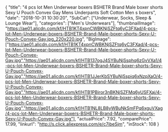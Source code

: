 {
	"title": "4 pcs lot Men Underwear boxers BSHETR Brand Male boxer shorts Sexy U Pouch Convex Gay Mens Underpants Soft Cotton Men s boxers",
	"date": "2018-10-31 10:30:20",
	"SubCat": ["Underwear, Socks, Sleep & Lounge Wear"],
	"categories": ["Men's Underwears"],
	"thumbnailImage": "https://ae01.alicdn.com/kf/HTB1KT4xpnCWBKNjSZFtq6yC3FXad/4-pcs-lot-Men-Underwear-boxers-BSHETR-Brand-Male-boxer-shorts-Sexy-U-Pouch-Convex-Gay.jpg_220x220.jpg",
	"BigImage": ["https://ae01.alicdn.com/kf/HTB1KT4xpnCWBKNjSZFtq6yC3FXad/4-pcs-lot-Men-Underwear-boxers-BSHETR-Brand-Male-boxer-shorts-Sexy-U-Pouch-Convex-Gay.jpg","https://ae01.alicdn.com/kf/HTB137ogJ4SYBuNjSsphq6zGvVXa1/4-pcs-lot-Men-Underwear-boxers-BSHETR-Brand-Male-boxer-shorts-Sexy-U-Pouch-Convex-Gay.jpg","https://ae01.alicdn.com/kf/HTB1JJerKbSYBuNjSspiq6xNzpXaO/4-pcs-lot-Men-Underwear-boxers-BSHETR-Brand-Male-boxer-shorts-Sexy-U-Pouch-Convex-Gay.jpg","https://ae01.alicdn.com/kf/HTB1PBiror3nBKNjSZFMq6yUSFXaj/4-pcs-lot-Men-Underwear-boxers-BSHETR-Brand-Male-boxer-shorts-Sexy-U-Pouch-Convex-Gay.jpg","https://ae01.alicdn.com/kf/HTB1NL8LB8yWBuNkSmFPq6xguVXag/4-pcs-lot-Men-Underwear-boxers-BSHETR-Brand-Male-boxer-shorts-Sexy-U-Pouch-Convex-Gay.jpg"],
	"actualPrice": 7.92,
	"comparePrice": 17.99,
	"linkurl": "http://s.click.aliexpress.com/e/c7ibeSjm",
	"inStock": 108
}
